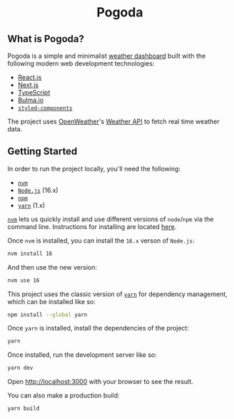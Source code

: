 <div align="center">
  <h1>Pogoda</h1>
</div>

## What is Pogoda?

Pogoda is a simple and minimalist <a href="https://pogoda.vercel.app">weather dashboard</a> built with the following modern web development technologies:

- [React.js](https://reactjs.org/)
- [Next.js](https://nextjs.org/)
- [TypeScript](https://www.typescriptlang.org/)
- [Bulma.io](https://bulma.io/)
- [`styled-components`](https://styled-components.com/)

The project uses [OpenWeather](https://openweathermap.org/)'s [Weather API](https://openweathermap.org/api) to fetch real time weather data.

## Getting Started

In order to run the project locally, you'll need the following:

- [`nvm`](https://github.com/nvm-sh/nvm)
- [`Node.js`](https://nodejs.org/) (16.x)
- [`npm`](https://www.npmjs.com/)
- [`yarn`](https://classic.yarnpkg.com/) (1.x)

[`nvm`](https://github.com/nvm-sh/nvm) lets us quickly install and use different versions of `node`/`npm` via the command line. Instructions for installing are located [here](https://github.com/nvm-sh/nvm#installing-and-updating).

Once `nvm` is installed, you can install the `16.x` verson of `Node.js`:

```bash
nvm install 16
```

And then use the new version:

```bash
nvm use 16
```

This project uses the classic version of [`yarn`](https://classic.yarnpkg.com/) for dependency management, which can be installed like so:

```bash
npm install --global yarn
```

Once `yarn` is installed, install the dependencies of the project:

```bash
yarn
```

Once installed, run the development server like so:

```bash
yarn dev
```

Open [http://localhost:3000](http://localhost:3000) with your browser to see the result.

You can also make a production build:

```bash
yarn build
```
